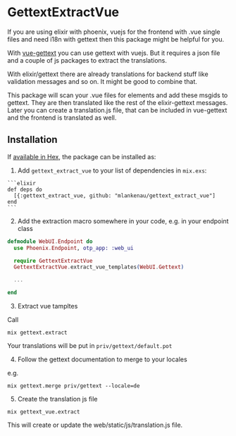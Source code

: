 # GettextExtractVue

If you are using elixir with phoenix, vuejs for the frontend with .vue single files and
need i18n with gettext then this package might be helpful for you.

With [vue-gettext](https://github.com/Polyconseil/vue-gettext) you can use gettext with
vuejs. But it requires a json file and a couple of js packages to extract the translations.

With elixir/gettext there are already translations for backend stuff like validation messages
and so on. It might be good to combine that.

This package will scan your .vue files for <translation> elements and add these msgids to
gettext. They are then translated like the rest of the elixir-gettext messages. Later
you can create a translation.js file, that can be included in vue-gettext and the frontend
is translated as well.

## Installation

If [available in Hex](https://hex.pm/docs/publish), the package can be installed as:

  1. Add `gettext_extract_vue` to your list of dependencies in `mix.exs`:

    ```elixir
    def deps do
      [{:gettext_extract_vue, github: "mlankenau/gettext_extract_vue"]
    end
    ```

  2. Add the extraction macro somewhere in your code, e.g. in your endpoint class

  ```elixir
  defmodule WebUI.Endpoint do
    use Phoenix.Endpoint, otp_app: :web_ui

    require GettextExtractVue
    GettextExtractVue.extract_vue_templates(WebUI.Gettext)

    ...

  end
  ```

  3. Extract vue tampltes

  Call
  ```
  mix gettext.extract
  ```

  Your translations will be put in ```priv/gettext/default.pot```

  4. Follow the gettext documentation to merge to your locales

  e.g.
  ```
  mix gettext.merge priv/gettext --locale=de
  ```

  5. Create the translation js file

  ```
  mix gettext_vue.extract
  ```
  This will create or update the web/static/js/translation.js
  file.



